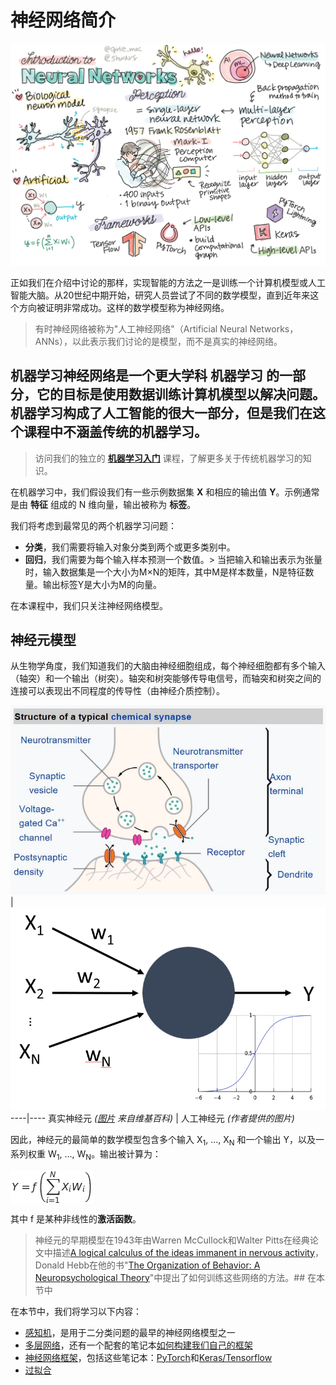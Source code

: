 # 神经网络简介

![Intro神经网络内容总结的素描图](../sketchnotes/ai-neuralnetworks.png)

正如我们在介绍中讨论的那样，实现智能的方法之一是训练一个计算机模型或人工智能大脑。从20世纪中期开始，研究人员尝试了不同的数学模型，直到近年来这个方向被证明非常成功。这样的数学模型称为神经网络。

> 有时神经网络被称为"人工神经网络"（Artificial Neural Networks，ANNs），以此表示我们讨论的是模型，而不是真实的神经网络。

## 机器学习神经网络是一个更大学科 **机器学习** 的一部分，它的目标是使用数据训练计算机模型以解决问题。机器学习构成了人工智能的很大一部分，但是我们在这个课程中不涵盖传统的机器学习。

> 访问我们的独立的 **[机器学习入门](http://github.com/microsoft/ml-for-beginners)** 课程，了解更多关于传统机器学习的知识。

在机器学习中，我们假设我们有一些示例数据集 **X** 和相应的输出值 **Y**。示例通常是由 **特征** 组成的 N 维向量，输出被称为 **标签**。

我们将考虑到最常见的两个机器学习问题：

* **分类**，我们需要将输入对象分类到两个或更多类别中。
* **回归**，我们需要为每个输入样本预测一个数值。> 当把输入和输出表示为张量时，输入数据集是一个大小为M×N的矩阵，其中M是样本数量，N是特征数量。输出标签Y是大小为M的向量。

在本课程中，我们只关注神经网络模型。

## 神经元模型

从生物学角度，我们知道我们的大脑由神经细胞组成，每个神经细胞都有多个输入（轴突）和一个输出（树突）。轴突和树突能够传导电信号，而轴突和树突之间的连接可以表现出不同程度的传导性（由神经介质控制）。

![神经元模型](images/synapse-wikipedia.jpg) | ![神经元模型](images/artneuron.png)----|----
真实神经元 *([图片](https://en.wikipedia.org/wiki/Synapse#/media/File:SynapseSchematic_lines.svg) 来自维基百科)* | 人工神经元 *(作者提供的图片)*

因此，神经元的最简单的数学模型包含多个输入 X<sub>1</sub>, ..., X<sub>N</sub> 和一个输出 Y，以及一系列权重 W<sub>1</sub>, ..., W<sub>N</sub>。输出被计算为：

<img src="images/netout.png" alt="Y = f\left(\sum_{i=1}^N X_iW_i\right)" width="131" height="53" align="center"/>

其中 f 是某种非线性的**激活函数**。

> 神经元的早期模型在1943年由Warren McCullock和Walter Pitts在经典论文中描述[A logical calculus of the ideas immanent in nervous activity](http://www.springerlink.com/content/61446605110620kg/fulltext.pdf)，Donald Hebb在他的书"[The Organization of Behavior: A Neuropsychological Theory](https://books.google.com/books?id=VNetYrB8EBoC)"中提出了如何训练这些网络的方法。## 在本节中

在本节中，我们将学习以下内容：
* [感知机](03-Perceptron/README.md)，是用于二分类问题的最早的神经网络模型之一
* [多层网络](04-OwnFramework/README.md)，还有一个配套的笔记本[如何构建我们自己的框架](04-OwnFramework/OwnFramework.ipynb)
* [神经网络框架](05-Frameworks/README.md)，包括这些笔记本：[PyTorch](05-Frameworks/IntroPyTorch.ipynb)和[Keras/Tensorflow](05-Frameworks/IntroKerasTF.ipynb)
* [过拟合](05-Frameworks/Overfitting.md)